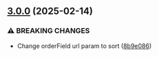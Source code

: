 ## [3.0.0](https://github.com/madgeek-arc/observatory-ui/compare/2.8.4...3.0.0) (2025-02-14)

### ⚠ BREAKING CHANGES

* Change orderField url param to sort ([8b9e086](https://github.com/madgeek-arc/observatory-ui/commit/8b9e086e3a37d4d8b26675b0e4e9164e85faf48f))
